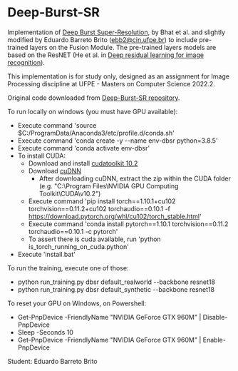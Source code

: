 # Deep-Burst-SR
Implementation of [Deep Burst Super-Resolution](https://arxiv.org/pdf/2101.10997.pdf), by Bhat et al. and slightly modified by Eduardo Barreto Brito (ebb2@cin.ufpe.br) to include pre-trained layers on the Fusion Module. The pre-trained layers models are based on the ResNET (He et al. in [Deep residual learning for image recognition](https://arxiv.org/abs/1512.03385)). 

This implementation is for study only, designed as an assignment for Image Processing discipline at UFPE - Masters on Computer Science 2022.2.

Original code downloaded from [Deep-Burst-SR repository](https://github.com/goutamgmb/deep-burst-sr).

To run locally on windows (you must have GPU available):
- Execute command 'source $C:/ProgramData/Anaconda3/etc/profile.d/conda.sh'
- Execute command 'conda create -y --name env-dbsr python=3.8.5'
- Execute command 'conda activate env-dbsr'
- To install CUDA:
  - Download and install [cudatoolkit 10.2](https://developer.nvidia.com/cuda-10.2-download-archive)
  - Download [cuDNN](https://developer.nvidia.com/rdp/cudnn-download)
    - After downloading cuDNN, extract the zip within the CUDA folder (e.g. "C:\Program Files\NVIDIA GPU Computing Toolkit\CUDA\v10.2")
  - Execute command 'pip install torch==1.10.1+cu102 torchvision==0.11.2+cu102 torchaudio==0.10.1 -f https://download.pytorch.org/whl/cu102/torch_stable.html'
  - Execute command 'conda install pytorch==1.10.1 torchvision==0.11.2 torchaudio==0.10.1 -c pytorch'
  - To assert there is cuda available, run 'python is_torch_running_on_cuda.python'
- Execute 'install.bat'

To run the training, execute one of those:
- python run_training.py dbsr default_realworld --backbone resnet18
- python run_training.py dbsr default_synthetic --backbone resnet18

To reset your GPU on Windows, on Powershell:
- Get-PnpDevice -FriendlyName "NVIDIA GeForce GTX 960M" | Disable-PnpDevice
- Sleep -Seconds 10
- Get-PnpDevice -FriendlyName "NVIDIA GeForce GTX 960M" | Enable-PnpDevice

Student: Eduardo Barreto Brito